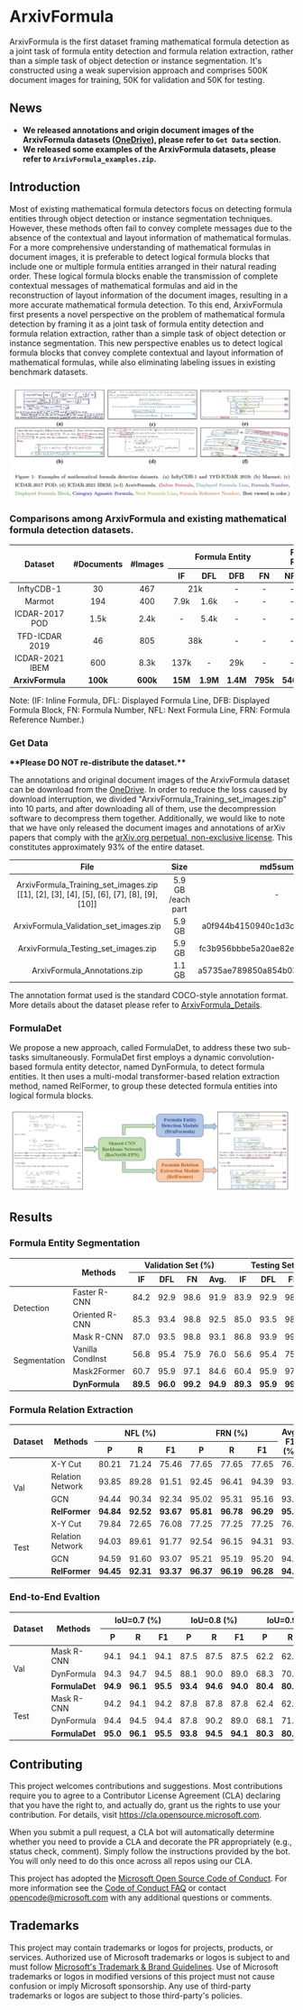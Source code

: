 # ArxivFormula

ArxivFormula is the first dataset framing mathematical formula detection as a joint task of formula entity detection and formula relation extraction, rather than a simple task of object detection or instance segmentation. It's constructed using a weak supervision approach and comprises 500K document images for training, 50K for validation and 50K for testing.

## News
- **We released annotations and origin document images of the ArxivFormula datasets ([OneDrive](https://1drv.ms/f/s!AvjKgA816xGJpEC_t684KIkfDMfm?e=6d9PjF)), please refer to `Get Data` section.**
- **We released some examples of the ArxivFormula datasets, please refer to `ArxivFormula_examples.zip`.**

## Introduction 
Most of existing mathematical formula detectors focus on detecting formula entities through object detection or instance segmentation techniques. However, these methods often fail to convey complete messages due to the absence of the contextual and layout information of mathematical formulas. For a more comprehensive understanding of mathematical formulas in document images, it is preferable to detect logical formula blocks that include one or multiple formula entities arranged in their natural reading order. These logical formula blocks enable the transmission of complete contextual messages of mathematical formulas and aid in the reconstruction of layout information of the document images, resulting in a more accurate mathematical formula detection. To this end, ArxivFormula first presents a novel perspective on the problem of mathematical formula detection by framing it as a joint task of formula entity detection and formula relation extraction, rather than a simple task of object detection or instance segmentation. This new perspective enables us to detect logical formula blocks that convey complete contextual and layout information of mathematical formulas, while also eliminating labeling issues in existing benchmark datasets.

![](./figs/examples.jpg)

### Comparisons among ArxivFormula and existing mathematical formula detection datasets.
<table>  
    <thead>  
        <tr>  
            <th rowspan="2" style="text-align:center">Dataset</th>  
            <th rowspan="2" style="text-align:center">#Documents</th>  
            <th rowspan="2" style="text-align:center">#Images</th>  
            <th colspan="4" style="text-align:center">Formula Entity</th>  
            <th colspan="2" style="text-align:center">Formula Relation</th>  
        </tr>  
        <tr>  
            <th style="text-align:center">IF</th>  
            <th style="text-align:center">DFL</th>  
            <th style="text-align:center">DFB</th>  
            <th style="text-align:center">FN</th>  
            <th style="text-align:center">NFL</th>  
            <th style="text-align:center">FRN</th>  
        </tr>  
    </thead>  
    <tbody>  
        <tr>  
            <td style="text-align:center">InftyCDB-1</td>  
            <td style="text-align:center">30</td>  
            <td style="text-align:center">467</td>  
            <td colspan="2" style="text-align:center">21k</td>  
            <td style="text-align:center">-</td>  
            <td style="text-align:center">-</td>  
            <td style="text-align:center">-</td>  
            <td style="text-align:center">-</td>  
        </tr>  
        <tr>  
            <td style="text-align:center">Marmot</td>  
            <td style="text-align:center">194</td>  
            <td style="text-align:center">400</td>  
            <td style="text-align:center">7.9k</td>  
            <td style="text-align:center">1.6k</td>  
            <td style="text-align:center">-</td>  
            <td style="text-align:center">-</td>  
            <td style="text-align:center">-</td>  
            <td style="text-align:center">-</td>  
        </tr>  
        <tr>  
            <td style="text-align:center">ICDAR-2017 POD</td>  
            <td style="text-align:center">1.5k</td>  
            <td style="text-align:center">2.4k</td>  
            <td style="text-align:center">-</td>  
            <td style="text-align:center">5.4k</td>  
            <td style="text-align:center">-</td>  
            <td style="text-align:center">-</td>  
            <td style="text-align:center">-</td>  
            <td style="text-align:center">-</td>  
        </tr>  
        <tr>  
            <td style="text-align:center">TFD-ICDAR 2019</td>  
            <td style="text-align:center">46</td>  
            <td style="text-align:center">805</td>  
            <td colspan="2" style="text-align:center">38k</td>  
            <td style="text-align:center">-</td>  
            <td style="text-align:center">-</td>  
            <td style="text-align:center">-</td>  
            <td style="text-align:center">-</td>  
        </tr>  
        <tr>  
            <td style="text-align:center">ICDAR-2021 IBEM</td>  
            <td style="text-align:center">600</td>
            <td style="text-align:center">8.3k</td>
            <td style="text-align:center">137k</td>
            <td style="text-align:center">-</td>
            <td style="text-align:center">29k</td>
            <td style="text-align:center">-</td>
            <td style="text-align:center">-</td>
            <td style="text-align:center">-</td>
        </tr>
        <tr>
            <td style="text-align:center"><strong>ArxivFormula</strong></td>
            <td style="text-align:center"><strong>100k</strong></td>
            <td style="text-align:center"><strong>600k</strong></td>
            <td style="text-align:center"><strong>15M</strong></td>
            <td style="text-align:center"><strong>1.9M</strong></td>
            <td style="text-align:center"><strong>1.4M</strong></td>
            <td style="text-align:center"><strong>795k</strong></td>
            <td style="text-align:center"><strong>540k</strong></td>
            <td style="text-align:center"><strong>795k</strong></td>
        </tr>
    </tbody>
</table>

Note: (IF: Inline Formula, DFL: Displayed Formula Line, DFB: Displayed Formula Block, FN: Formula Number, NFL: Next Formula Line, FRN: Formula Reference Number.)


### **Get Data**
**\*\*Please DO NOT re-distribute the dataset.\*\***

The annotations and original document images of the ArxivFormula dataset can be download from the [OneDrive](https://1drv.ms/f/s!AvjKgA816xGJpEC_t684KIkfDMfm?e=6d9PjF). In order to reduce the loss caused by download interruption, we divided "ArxivFormula_Training_set_images.zip" into 10 parts, and after downloading all of them, use the decompression software to decompress them together. Additionally, we would like to note that we have only released the document images and annotations of arXiv papers that comply with the [arXiv.org perpetual, non-exclusive license](https://arxiv.org/licenses/nonexclusive-distrib/1.0/license.html). This constitutes approximately 93% of the entire dataset.

| File | Size | md5sum |
| :-: | :-: | :-: |
| ArxivFormula_Training_set_images.zip <br> [[1], [2], [3], [4], [5], [6], [7], [8], [9], [10]] | 5.9 GB <br> /each part | - |
| ArxivFormula_Validation_set_images.zip | 5.9 GB | a0f944b4150940c1d3cf060ff4307d7f |
| ArxivFormula_Testing_set_images.zip |5.9 GB | fc3b956bbbe5a20ae82e74b4a182951e |
| ArxivFormula_Annotations.zip | 1.1 GB | a5735ae789850a854b0326079e3c925f  |

 The annotation format used is the standard COCO-style annotation format. More details about the dataset please refer to [ArxivFormula_Details](./ArxivFormula_Details.md).


### FormulaDet
We propose a new approach, called FormulaDet, to address these two sub-tasks simultaneously. FormulaDet first employs a dynamic convolution-based formula entity detector, named DynFormula, to detect formula entities. It then uses a multi-modal transformer-based relation extraction method, named RelFormer, to group these detected formula entities into logical formula blocks.

![](./figs/FormulaDet.jpg)

## Results

### Formula Entity Segmentation
<table>  
    <thead>  
        <tr>  
            <th rowspan="2"></th>  
            <th rowspan="2">Methods</th>  
            <th colspan="4">Validation Set (%)</th>  
            <th colspan="4">Testing Set (%)</th>  
        </tr>  
        <tr>  
            <th>IF</th>  
            <th>DFL</th>  
            <th>FN</th>  
            <th>Avg.</th>  
            <th>IF</th>  
            <th>DFL</th>  
            <th>FN</th>  
            <th>Avg.</th>  
        </tr>  
    </thead>  
    <tbody>  
        <tr>  
            <td rowspan="2">Detection</td>  
            <td>Faster R-CNN</td>  
            <td>84.2</td>  
            <td>92.9</td>  
            <td>98.6</td>  
            <td>91.9</td>  
            <td>83.9</td>  
            <td>92.9</td>  
            <td>98.7</td>  
            <td>91.8</td>  
        </tr>  
        <tr>  
            <td>Oriented R-CNN</td>  
            <td>85.3</td>  
            <td>93.4</td>  
            <td>98.8</td>  
            <td>92.5</td>  
            <td>85.0</td>  
            <td>93.5</td>  
            <td>98.9</td>  
            <td>92.5</td>  
        </tr>  
        <tr>  
            <td rowspan="4">Segmentation</td>  
            <td>Mask R-CNN</td>  
            <td>87.0</td>  
            <td>93.5</td>  
            <td>98.8</td>  
            <td>93.1</td>  
            <td>86.8</td>  
            <td>93.9</td>  
            <td>99.0</td>  
            <td>93.2</td>  
        </tr>  
        <tr>  
            <td>Vanilla CondInst</td>  
            <td>56.8</td>  
            <td>95.4</td>  
            <td>75.9</td>  
            <td>76.0</td>  
            <td>56.6</td>  
            <td>95.4</td>  
            <td>75.9</td>  
            <td>76.0</td>  
        </tr>  
        <tr>  
            <td>Mask2Former</td>  
            <td>60.7</td>  
            <td>95.9</td>  
            <td>97.1</td>  
            <td>84.6</td>  
            <td>60.4</td>  
            <td>95.9</td>  
            <td>97.1</td>  
            <td>84.5</td>  
        </tr>  
        <tr>  
            <td><strong>DynFormula</strong></td>  
            <td><strong>89.5</strong></td>  
            <td><strong>96.0</strong></td>  
            <td><strong>99.2</strong></td>  
            <td><strong>94.9</strong></td>  
            <td><strong>89.3</strong></td>  
            <td><strong>95.9</strong></td>  
            <td><strong>99.4</strong></td>
<td><strong>94.9</strong></td>
</tr>
</tbody>

</table>



### Formula Relation Extraction

<table>  
    <thead>  
        <tr>  
            <th rowspan="2">Dataset</th>  
            <th rowspan="2">Methods</th>  
            <th colspan="3">NFL (%)</th>  
            <th colspan="3">FRN (%)</th>  
            <th rowspan="2">Avg. F1 (%)</th>  
        </tr>  
        <tr>  
            <th>P</th>  
            <th>R</th>  
            <th>F1</th>  
            <th>P</th>  
            <th>R</th>  
            <th>F1</th>  
        </tr>  
    </thead>  
    <tbody>  
        <tr>  
            <td rowspan="4">Val</td>  
            <td>X-Y Cut</td>  
            <td>80.21</td>  
            <td>71.24</td>  
            <td>75.46</td>  
            <td>77.65</td>  
            <td>77.65</td>  
            <td>77.65</td>  
            <td>76.6</td>  
        </tr>  
        <tr>  
            <td>Relation Network</td>  
            <td>93.85</td>  
            <td>89.28</td>  
            <td>91.51</td>  
            <td>92.45</td>  
            <td>96.41</td>  
            <td>94.39</td>  
            <td>93.0</td>  
        </tr>  
        <tr>  
            <td>GCN</td>  
            <td>94.44</td>  
            <td>90.34</td>  
            <td>92.34</td>  
            <td>95.02</td>  
            <td>95.31</td>  
            <td>95.16</td>  
            <td>93.8</td>  
        </tr>  
        <tr>  
            <td><strong>RelFormer</strong></td>  
            <td><strong>94.84</strong></td>  
            <td><strong>92.52</strong></td>  
            <td><strong>93.67</strong></td>  
            <td><strong>95.81</strong></td>  
            <td><strong>96.78</strong></td>  
            <td><strong>96.29</strong></td>  
            <td><strong>95.0</strong></td>  
        </tr>  
        <tr>  
            <td rowspan="4">Test</td>  
            <td>X-Y Cut</td>  
            <td>79.84</td>  
            <td>72.65</td>  
            <td>76.08</td>  
            <td>77.25</td>  
            <td>77.25</td>  
            <td>77.25</td>  
            <td>76.7</td>  
        </tr>  
        <tr>  
            <td>Relation Network</td>  
            <td>94.03</td>  
            <td>89.61</td>  
            <td>91.77</td>  
            <td>92.54</td>  
            <td>96.15</td>  
            <td>94.31</td>  
            <td>93.0</td>  
        </tr>  
        <tr>  
            <td>GCN</td>  
            <td>94.59</td>  
            <td>91.60</td>  
            <td>93.07</td>  
            <td>95.21</td>  
            <td>95.19</td>
            <td>95.20</td>
            <td>94.1</td>
        </tr>
        <tr>
            <td><strong>RelFormer</strong></td>
            <td><strong>94.45</strong></td>
            <td><strong>92.31</strong></td>
            <td><strong>93.37</strong></td>
            <td><strong>96.37</strong></td>
            <td><strong>96.19</strong></td>
            <td><strong>96.28</strong></td>
            <td><strong>94.8</strong></td>
        </tr>
    </tbody>
</table>


### End-to-End Evaltion
<table>  
    <thead>  
        <tr>  
            <th rowspan="2">Dataset</th>  
            <th rowspan="2">Methods</th>  
            <th colspan="3">IoU=0.7 (%)</th>  
            <th colspan="3">IoU=0.8 (%)</th>  
            <th colspan="3">IoU=0.9 (%)</th>  
            <th rowspan="2">Avg. F1 (%)</th>  
        </tr>  
        <tr>  
            <th>P</th>  
            <th>R</th>  
            <th>F1</th>  
            <th>P</th>  
            <th>R</th>  
            <th>F1</th>  
            <th>P</th>  
            <th>R</th>  
            <th>F1</th>  
        </tr>  
    </thead>  
    <tbody>  
        <tr>  
            <td rowspan="3">Val</td>  
            <td>Mask R-CNN</td>  
            <td>94.1</td>  
            <td>94.1</td>  
            <td>94.1</td>  
            <td>87.5</td>  
            <td>87.5</td>  
            <td>87.5</td>  
            <td>62.2</td>  
            <td>62.4</td>  
            <td>62.3</td>  
            <td>81.3</td>  
        </tr>  
        <tr>  
            <td>DynFormula</td>  
            <td>94.3</td>  
            <td>94.7</td>  
            <td>94.5</td>  
            <td>88.1</td>  
            <td>90.0</td>  
            <td>89.0</td>  
            <td>68.3</td>  
            <td>70.7</td>  
            <td>69.5</td>  
            <td>84.3</td>  
        </tr>  
        <tr>  
            <td><strong>FormulaDet</strong></td>  
            <td><strong>94.9</strong></td>  
            <td><strong>96.1</strong></td>  
            <td><strong>95.5</strong></td>  
            <td><strong>93.4</strong></td>  
            <td><strong>94.6</strong></td>  
            <td><strong>94.0</strong></td>  
            <td><strong>80.4</strong></td>  
            <td><strong>80.8</strong></td>  
            <td><strong>80.6</strong></td>  
            <td><strong>90.0</strong></td>  
        </tr>  
        <tr>  
            <td rowspan="3">Test</td>  
            <td>Mask R-CNN</td>  
            <td>94.2</td>  
            <td>94.1</td>  
            <td>94.2</td>  
            <td>87.8</td>  
            <td>87.8</td>  
            <td>87.8</td>  
            <td>62.4</td>  
            <td>62.4</td>  
            <td>62.4</td>  
            <td>81.5</td>  
        </tr>  
        <tr>  
            <td>DynFormula</td>  
            <td>94.4</td>  
            <td>94.5</td>  
            <td>94.4</td>  
            <td>87.8</td>  
            <td>90.2</td>  
            <td>89.0</td> 
            <td>68.1</td> 
            <td>71.0</td> 
            <td>69.5</td> 
            <td>84.3</td> 
        </tr> 
        <tr>
            <td><strong>FormulaDet</strong></td> 
            <td><strong>95.0</strong></td> 
            <td><strong>96.1</strong></td> 
            <td><strong>95.5</strong></td> 
            <td><strong>93.8</strong></td> 
            <td><strong>94.5</strong></td> 
            <td><strong>94.1</strong></td> 
            <td><strong>80.3</strong></td> 
            <td><strong>80.7</strong></td> 
            <td><strong>80.5</strong></td> 
            <td><strong>90.0</strong></td> 
        </tr> 
    </tbody> 
</table>


## Contributing

This project welcomes contributions and suggestions.  Most contributions require you to agree to a
Contributor License Agreement (CLA) declaring that you have the right to, and actually do, grant us
the rights to use your contribution. For details, visit https://cla.opensource.microsoft.com.

When you submit a pull request, a CLA bot will automatically determine whether you need to provide
a CLA and decorate the PR appropriately (e.g., status check, comment). Simply follow the instructions
provided by the bot. You will only need to do this once across all repos using our CLA.

This project has adopted the [Microsoft Open Source Code of Conduct](https://opensource.microsoft.com/codeofconduct/).
For more information see the [Code of Conduct FAQ](https://opensource.microsoft.com/codeofconduct/faq/) or
contact [opencode@microsoft.com](mailto:opencode@microsoft.com) with any additional questions or comments.

## Trademarks

This project may contain trademarks or logos for projects, products, or services. Authorized use of Microsoft 
trademarks or logos is subject to and must follow 
[Microsoft's Trademark & Brand Guidelines](https://www.microsoft.com/en-us/legal/intellectualproperty/trademarks/usage/general).
Use of Microsoft trademarks or logos in modified versions of this project must not cause confusion or imply Microsoft sponsorship.
Any use of third-party trademarks or logos are subject to those third-party's policies.
